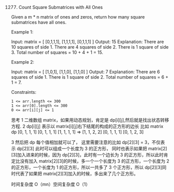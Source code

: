 1277. Count Square Submatrices with All Ones

Given a m \* n matrix of ones and zeros, return how many square submatrices have all ones.

Example 1:

Input: matrix =
[
[0,1,1,1],
[1,1,1,1],
[0,1,1,1]
]
Output: 15
Explanation:
There are 10 squares of side 1.
There are 4 squares of side 2.
There is 1 square of side 3.
Total number of squares = 10 + 4 + 1 = 15.

Example 2:

Input: matrix =
[
[1,0,1],
[1,1,0],
[1,1,0]
]
Output: 7
Explanation:
There are 6 squares of side 1.
There is 1 square of side 2.
Total number of squares = 6 + 1 = 7.

Constraints:

    1 <= arr.length <= 300
    1 <= arr[0].length <= 300
    0 <= arr[i][j] <= 1

思考
1 二维数组 matrix，如果用动态规划，肯定是 dp[i][j],然后就是找出状态转移方程.
2 dp[i][j] 表示以 matrix[i][j]右下结尾的构成的正方形的边长
比如
matrix dp
[0, 1, 1, 1] [0, 1, 1, 1]
[1, 1, 1, 1] => [1, 1, 2, 2]
[0, 1, 1, 1] [0, 1, 2, 3]

3 然后把 dp 每个值相加就可以了， 这里需要注意的比如 dp[2][3] = 3，不仅表示 dp[2][3] 此时可以组成一个长度为 3 的正方形，
同时也表示如果把 matrix[2][3]加入进来的时候，因为 dp[2][3]，此时有一个边长为 3 的正方形，所以此时肯定比没有加入 matrix[2][3]的时候，多一个一个长度为 3 的正方形，一个长度为 2 的正方形，一个长度为 1 的正方形，所以一共多了 3 个正方形，所以 dp[2][3]同时代表了如果把 matrix[2][3]加入的时候，多出来了几个正方形。

时间复杂度 O（mn）空间复杂度 O（1）
